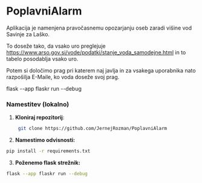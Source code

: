# PoplavniAlarm

Aplikacija je namenjena pravočasnemu opozarjanju oseb zaradi višine vod Savinje za Laško.

To doseže tako, da vsako uro preglejuje https://www.arso.gov.si/vode/podatki/stanje_voda_samodejne.html in to tabelo posodablja vsako uro.

Potem si določimo prag pri katerem naj javlja in za vsakega uporabnika nato razpošilja E-Maile, ko voda doseže svoj prag.



flask --app flaskr run --debug

### Namestitev (lokalno)

1. **Kloniraj repozitorij**:
   ```bash
    git clone https://github.com/JernejRozman/PoplavniAlarm
3. **Namestimo odvisnosti:**

```bash
pip install -r requirements.txt
```

3. **Poženemo flask strežnik:**

```bash
flask --app flaskr run --debug
```

